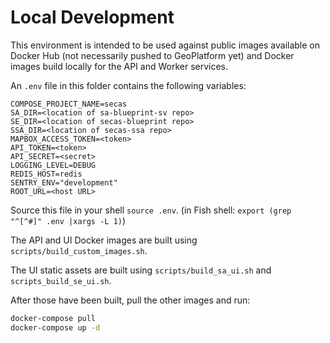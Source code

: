 # Local Development

This environment is intended to be used against public images available on
Docker Hub (not necessarily pushed to GeoPlatform yet) and Docker images
build locally for the API and Worker services.

An `.env` file in this folder contains the following variables:

```
COMPOSE_PROJECT_NAME=secas
SA_DIR=<location of sa-blueprint-sv repo>
SE_DIR=<location of secas-blueprint repo>
SSA_DIR=<location of secas-ssa repo>
MAPBOX_ACCESS_TOKEN=<token>
API_TOKEN=<token>
API_SECRET=<secret>
LOGGING_LEVEL=DEBUG
REDIS_HOST=redis
SENTRY_ENV="development"
ROOT_URL=<host URL>
```

Source this file in your shell `source .env`.
(in Fish shell: `export (grep "^[^#]" .env |xargs -L 1)`)

The API and UI Docker images are built using `scripts/build_custom_images.sh`.

The UI static assets are built using `scripts/build_sa_ui.sh` and
`scripts_build_se_ui.sh`.

After those have been built, pull the other images and run:

```bash
docker-compose pull
docker-compose up -d
```
